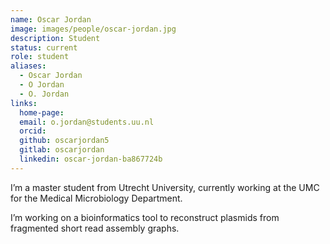 ```yaml
---
name: Oscar Jordan
image: images/people/oscar-jordan.jpg
description: Student
status: current
role: student
aliases:
  - Oscar Jordan
  - O Jordan
  - O. Jordan
links:
  home-page:
  email: o.jordan@students.uu.nl
  orcid:
  github: oscarjordan5
  gitlab: oscarjordan
  linkedin: oscar-jordan-ba867724b
---
```


I’m a master student from Utrecht University, currently working at the UMC for the Medical Microbiology Department.

I’m working on a bioinformatics tool to reconstruct plasmids from fragmented short read assembly graphs.
